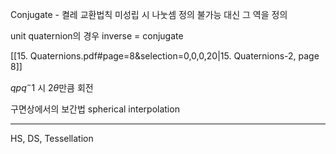 Conjugate - 켤레
교환법칙 미성립 시 나눗셈 정의 불가능
대신 그 역을 정의

unit quaternion의 경우 inverse = conjugate

[[15. Quaternions.pdf#page=8&selection=0,0,0,20|15. Quaternions-2, page 8]]

$qpq^-1$ 시 2$\theta$만큼 회전

구면상에서의 보간법
spherical interpolation

---
HS, DS, Tessellation




